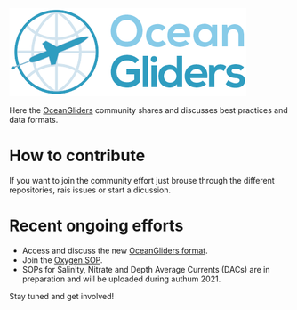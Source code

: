 ![ OceanGliders Logo](logo-ocean-gliders.png "OceanGliders Logo")

Here the [OceanGliders](https://www.oceangliders.org) community shares and discusses best practices and data formats. 

# How to contribute
If you want to join the community effort just brouse through the different repositories, rais issues or start a dicussion.

# Recent ongoing efforts
- Access and discuss the new [OceanGliders format](https://github.com/OceanGlidersCommunity/OG1.0-user-manual).
- Join the [Oxygen SOP](https://github.com/OceanGlidersCommunity/Oxygen_SOP).
- SOPs for Salinity, Nitrate and Depth Average Currents (DACs) are in preparation and will be uploaded during authum 2021.

Stay tuned and get involved!
